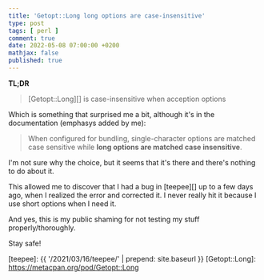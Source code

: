 ```yaml
---
title: 'Getopt::Long long options are case-insensitive'
type: post
tags: [ perl ]
comment: true
date: 2022-05-08 07:00:00 +0200
mathjax: false
published: true
---
```


**TL;DR**

> [Getopt::Long][] is case-insensitive when acception options 

Which is something that surprised me a bit, although it's in the
documentation (emphasys added by me):

> When configured for bundling, single-character options are matched
> case sensitive while **long options are matched case insensitive**.

I'm not sure why the choice, but it seems that it's there and there's
nothing to do about it.

This allowed me to discover that I had a bug in [teepee][] up to a few
days ago, when I realized the error and corrected it. I never really hit
it because I use short options when I need it.

And yes, this is my public shaming for not testing my stuff
properly/thoroughly.

Stay safe!

[Perl]: https://www.perl.org/
[teepee]: {{ '/2021/03/16/teepee/' | prepend: site.baseurl }}
[Getopt::Long]: https://metacpan.org/pod/Getopt::Long
